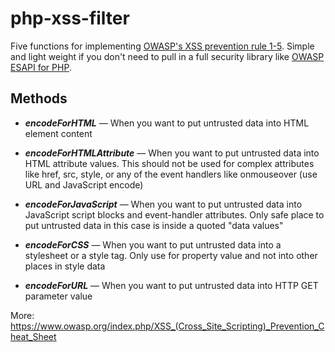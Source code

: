 # php-xss-filter

Five functions for implementing [OWASP's XSS prevention rule 1-5](https://www.owasp.org/index.php/XSS_(Cross_Site_Scripting)_Prevention_Cheat_Sheet). Simple and light weight if you don't need to pull in a full security library like [OWASP ESAPI for PHP](https://code.google.com/p/owasp-esapi-php/).

## Methods

* ***encodeForHTML*** &mdash; When you want to put untrusted data into HTML element content

* ***encodeForHTMLAttribute*** &mdash; When you want to put untrusted data into HTML attribute values. This should not be used for complex attributes like href, src, style, or any of the event handlers like onmouseover (use URL and JavaScript encode)

* ***encodeForJavaScript*** &mdash; When you want to put untrusted data into JavaScript script blocks and event-handler attributes. Only safe place to put untrusted data in this case is inside a quoted "data values"

* ***encodeForCSS*** &mdash; When you want to put untrusted data into a stylesheet or a style tag. Only use for property value and not into other places in style data

* ***encodeForURL*** &mdash; When you want to put untrusted data into HTTP GET parameter value

More: https://www.owasp.org/index.php/XSS_(Cross_Site_Scripting)_Prevention_Cheat_Sheet
